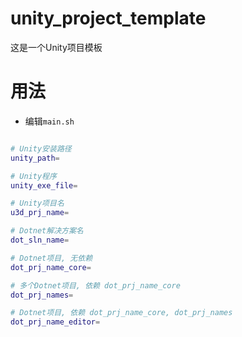 unity_project_template
======================

这是一个Unity项目模板

# 用法

* 编辑`main.sh`

```bash

# Unity安装路径
unity_path=

# Unity程序
unity_exe_file=

# Unity项目名
u3d_prj_name=

# Dotnet解决方案名
dot_sln_name=

# Dotnet项目, 无依赖
dot_prj_name_core=

# 多个Dotnet项目, 依赖 dot_prj_name_core
dot_prj_names=

# Dotnet项目, 依赖 dot_prj_name_core, dot_prj_names
dot_prj_name_editor=

```

